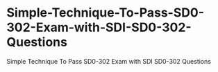 # Simple-Technique-To-Pass-SD0-302-Exam-with-SDI-SD0-302-Questions
Simple Technique To Pass SD0-302 Exam with SDI SD0-302 Questions

